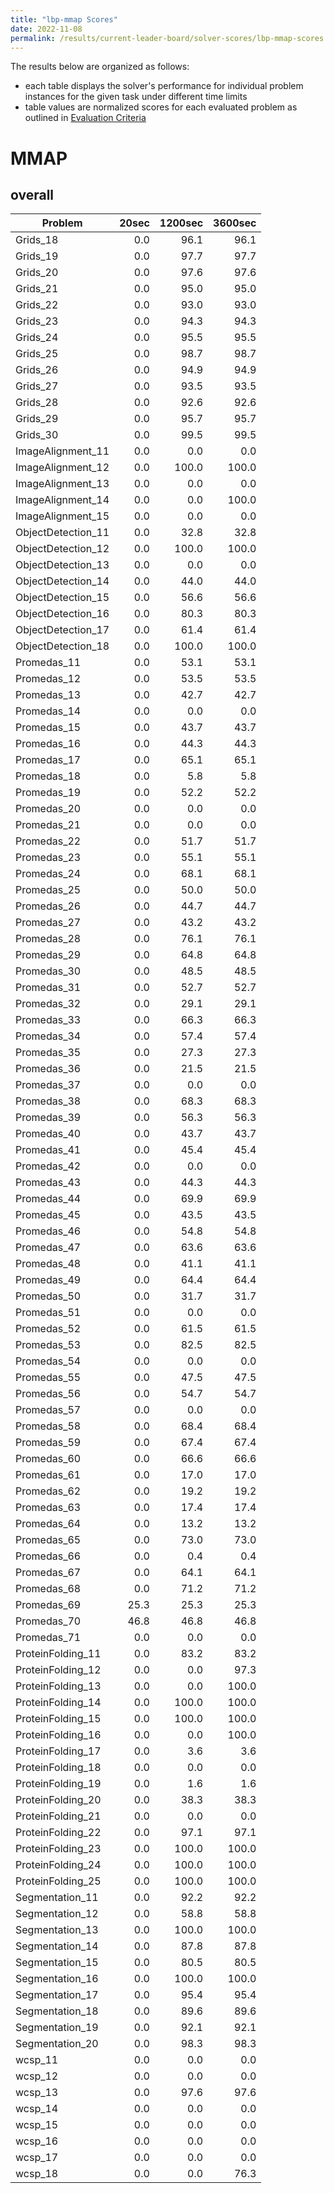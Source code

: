 ```yaml
---
title: "lbp-mmap Scores"
date: 2022-11-08
permalink: /results/current-leader-board/solver-scores/lbp-mmap-scores
---
```




The results below are organized as follows:
- each table displays the solver's performance for individual problem instances for the given task under different time limits
- table values are normalized scores for each evaluated problem as outlined in [Evaluation Criteria](https://uaicompetition.github.io/uci-2022/results/evaluation-criteria/)


# MMAP

## overall

|      Problem       | 20sec | 1200sec | 3600sec |
| ------------------ | ----: | ------: | ------: |
| Grids_18           |   0.0 |    96.1 |    96.1 |
| Grids_19           |   0.0 |    97.7 |    97.7 |
| Grids_20           |   0.0 |    97.6 |    97.6 |
| Grids_21           |   0.0 |    95.0 |    95.0 |
| Grids_22           |   0.0 |    93.0 |    93.0 |
| Grids_23           |   0.0 |    94.3 |    94.3 |
| Grids_24           |   0.0 |    95.5 |    95.5 |
| Grids_25           |   0.0 |    98.7 |    98.7 |
| Grids_26           |   0.0 |    94.9 |    94.9 |
| Grids_27           |   0.0 |    93.5 |    93.5 |
| Grids_28           |   0.0 |    92.6 |    92.6 |
| Grids_29           |   0.0 |    95.7 |    95.7 |
| Grids_30           |   0.0 |    99.5 |    99.5 |
| ImageAlignment_11  |   0.0 |     0.0 |     0.0 |
| ImageAlignment_12  |   0.0 |   100.0 |   100.0 |
| ImageAlignment_13  |   0.0 |     0.0 |     0.0 |
| ImageAlignment_14  |   0.0 |     0.0 |   100.0 |
| ImageAlignment_15  |   0.0 |     0.0 |     0.0 |
| ObjectDetection_11 |   0.0 |    32.8 |    32.8 |
| ObjectDetection_12 |   0.0 |   100.0 |   100.0 |
| ObjectDetection_13 |   0.0 |     0.0 |     0.0 |
| ObjectDetection_14 |   0.0 |    44.0 |    44.0 |
| ObjectDetection_15 |   0.0 |    56.6 |    56.6 |
| ObjectDetection_16 |   0.0 |    80.3 |    80.3 |
| ObjectDetection_17 |   0.0 |    61.4 |    61.4 |
| ObjectDetection_18 |   0.0 |   100.0 |   100.0 |
| Promedas_11        |   0.0 |    53.1 |    53.1 |
| Promedas_12        |   0.0 |    53.5 |    53.5 |
| Promedas_13        |   0.0 |    42.7 |    42.7 |
| Promedas_14        |   0.0 |     0.0 |     0.0 |
| Promedas_15        |   0.0 |    43.7 |    43.7 |
| Promedas_16        |   0.0 |    44.3 |    44.3 |
| Promedas_17        |   0.0 |    65.1 |    65.1 |
| Promedas_18        |   0.0 |     5.8 |     5.8 |
| Promedas_19        |   0.0 |    52.2 |    52.2 |
| Promedas_20        |   0.0 |     0.0 |     0.0 |
| Promedas_21        |   0.0 |     0.0 |     0.0 |
| Promedas_22        |   0.0 |    51.7 |    51.7 |
| Promedas_23        |   0.0 |    55.1 |    55.1 |
| Promedas_24        |   0.0 |    68.1 |    68.1 |
| Promedas_25        |   0.0 |    50.0 |    50.0 |
| Promedas_26        |   0.0 |    44.7 |    44.7 |
| Promedas_27        |   0.0 |    43.2 |    43.2 |
| Promedas_28        |   0.0 |    76.1 |    76.1 |
| Promedas_29        |   0.0 |    64.8 |    64.8 |
| Promedas_30        |   0.0 |    48.5 |    48.5 |
| Promedas_31        |   0.0 |    52.7 |    52.7 |
| Promedas_32        |   0.0 |    29.1 |    29.1 |
| Promedas_33        |   0.0 |    66.3 |    66.3 |
| Promedas_34        |   0.0 |    57.4 |    57.4 |
| Promedas_35        |   0.0 |    27.3 |    27.3 |
| Promedas_36        |   0.0 |    21.5 |    21.5 |
| Promedas_37        |   0.0 |     0.0 |     0.0 |
| Promedas_38        |   0.0 |    68.3 |    68.3 |
| Promedas_39        |   0.0 |    56.3 |    56.3 |
| Promedas_40        |   0.0 |    43.7 |    43.7 |
| Promedas_41        |   0.0 |    45.4 |    45.4 |
| Promedas_42        |   0.0 |     0.0 |     0.0 |
| Promedas_43        |   0.0 |    44.3 |    44.3 |
| Promedas_44        |   0.0 |    69.9 |    69.9 |
| Promedas_45        |   0.0 |    43.5 |    43.5 |
| Promedas_46        |   0.0 |    54.8 |    54.8 |
| Promedas_47        |   0.0 |    63.6 |    63.6 |
| Promedas_48        |   0.0 |    41.1 |    41.1 |
| Promedas_49        |   0.0 |    64.4 |    64.4 |
| Promedas_50        |   0.0 |    31.7 |    31.7 |
| Promedas_51        |   0.0 |     0.0 |     0.0 |
| Promedas_52        |   0.0 |    61.5 |    61.5 |
| Promedas_53        |   0.0 |    82.5 |    82.5 |
| Promedas_54        |   0.0 |     0.0 |     0.0 |
| Promedas_55        |   0.0 |    47.5 |    47.5 |
| Promedas_56        |   0.0 |    54.7 |    54.7 |
| Promedas_57        |   0.0 |     0.0 |     0.0 |
| Promedas_58        |   0.0 |    68.4 |    68.4 |
| Promedas_59        |   0.0 |    67.4 |    67.4 |
| Promedas_60        |   0.0 |    66.6 |    66.6 |
| Promedas_61        |   0.0 |    17.0 |    17.0 |
| Promedas_62        |   0.0 |    19.2 |    19.2 |
| Promedas_63        |   0.0 |    17.4 |    17.4 |
| Promedas_64        |   0.0 |    13.2 |    13.2 |
| Promedas_65        |   0.0 |    73.0 |    73.0 |
| Promedas_66        |   0.0 |     0.4 |     0.4 |
| Promedas_67        |   0.0 |    64.1 |    64.1 |
| Promedas_68        |   0.0 |    71.2 |    71.2 |
| Promedas_69        |  25.3 |    25.3 |    25.3 |
| Promedas_70        |  46.8 |    46.8 |    46.8 |
| Promedas_71        |   0.0 |     0.0 |     0.0 |
| ProteinFolding_11  |   0.0 |    83.2 |    83.2 |
| ProteinFolding_12  |   0.0 |     0.0 |    97.3 |
| ProteinFolding_13  |   0.0 |     0.0 |   100.0 |
| ProteinFolding_14  |   0.0 |   100.0 |   100.0 |
| ProteinFolding_15  |   0.0 |   100.0 |   100.0 |
| ProteinFolding_16  |   0.0 |     0.0 |   100.0 |
| ProteinFolding_17  |   0.0 |     3.6 |     3.6 |
| ProteinFolding_18  |   0.0 |     0.0 |     0.0 |
| ProteinFolding_19  |   0.0 |     1.6 |     1.6 |
| ProteinFolding_20  |   0.0 |    38.3 |    38.3 |
| ProteinFolding_21  |   0.0 |     0.0 |     0.0 |
| ProteinFolding_22  |   0.0 |    97.1 |    97.1 |
| ProteinFolding_23  |   0.0 |   100.0 |   100.0 |
| ProteinFolding_24  |   0.0 |   100.0 |   100.0 |
| ProteinFolding_25  |   0.0 |   100.0 |   100.0 |
| Segmentation_11    |   0.0 |    92.2 |    92.2 |
| Segmentation_12    |   0.0 |    58.8 |    58.8 |
| Segmentation_13    |   0.0 |   100.0 |   100.0 |
| Segmentation_14    |   0.0 |    87.8 |    87.8 |
| Segmentation_15    |   0.0 |    80.5 |    80.5 |
| Segmentation_16    |   0.0 |   100.0 |   100.0 |
| Segmentation_17    |   0.0 |    95.4 |    95.4 |
| Segmentation_18    |   0.0 |    89.6 |    89.6 |
| Segmentation_19    |   0.0 |    92.1 |    92.1 |
| Segmentation_20    |   0.0 |    98.3 |    98.3 |
| wcsp_11            |   0.0 |     0.0 |     0.0 |
| wcsp_12            |   0.0 |     0.0 |     0.0 |
| wcsp_13            |   0.0 |    97.6 |    97.6 |
| wcsp_14            |   0.0 |     0.0 |     0.0 |
| wcsp_15            |   0.0 |     0.0 |     0.0 |
| wcsp_16            |   0.0 |     0.0 |     0.0 |
| wcsp_17            |   0.0 |     0.0 |     0.0 |
| wcsp_18            |   0.0 |     0.0 |    76.3 |

